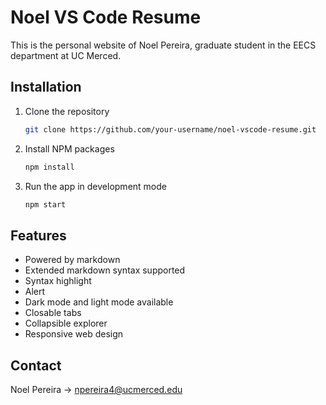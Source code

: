 # Noel VS Code Resume

This is the personal website of Noel Pereira, graduate student in the EECS department at UC Merced.

## Installation

1. Clone the repository
   ```sh
   git clone https://github.com/your-username/noel-vscode-resume.git
   ```
2. Install NPM packages
   ```sh
   npm install
   ```
3. Run the app in development mode
   ```sh
   npm start
   ```

## Features

- Powered by markdown
- Extended markdown syntax supported
- Syntax highlight
- Alert
- Dark mode and light mode available
- Closable tabs
- Collapsible explorer
- Responsive web design

## Contact

Noel Pereira -> npereira4@ucmerced.edu
